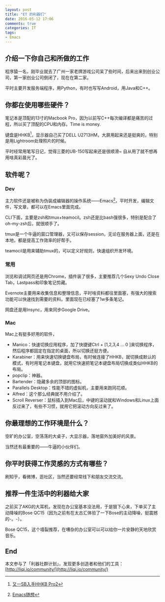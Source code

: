 ```yaml
---
layout: post
title: "ET 的利器们"
date: 2016-05-12 17:06
comments: true
categories: IT
tags:
- Emacs
---
```


## 介绍一下你自己和所做的工作
程序猿一名，刚毕业就去了广州一家老牌游戏公司呆了些时间，后来出来到创业公司，第一家创业公司倒闭了，现在在第二家。

平时主要开发服务端程序，用Python，有时也写写Android，用Java和C++。

<!-- more -->

## 你都在使用哪些硬件？
笔记本是顶配的13寸的Macbook Pro，因为以前写C++每次编译都是痛苦的过程，所以买了顶配的CPU和内存。Time is money.

键盘是HHKB[^1]，显示器自己买了DELL U2713HM，大屏用起来还是挺爽的，特别是用Lightroom处理照片的时候。

平时经常用笔写日记，觉得三菱的UB-150写起来还是很顺滑~ 自从用了就不想再用啥真彩晨光了。

## 软件呢？

### Dev
主力软件还是被称为伪装成编辑器的操作系统——Emacs[^2]，平时开发，编辑文件，写文章，都可以在Emacs里面完成。

CLI下面，主要是zsh和tmux+teamocil。zsh还是比bash强很多，特别是配合了oh-my-zsh后，就很顺手了。

tmux是一个牛逼的窗口管理器，又可以保存session，无论在服务器上面，还是在本地，都是提高工作效率的好帮手。

teamocil是用来辅助tmux的，可以定义好规则，快速组织开发环境。

### 常用

浏览和调试网页还是用Chrome，插件装了很多，主要推荐几个Sexy Undo Close Tab，Lastpass和印象笔记剪藏。

Evernote主要用来收集信息和整理信息，平时啥资料都往里面塞，有强大的搜索功能可以快速找到需要的资料。里面现在已经塞了1w多条笔记。

网盘还是用Insync，用来同步Google Drive。

### Mac

Mac上有挺多好用的软件，

- Manico：快速切换应用程序，加了快捷键Ctrl + [1,2,3,4 ... 0 ]来切换程序，然后程序都固定在指定的桌面，所以切换还挺方便。
- Karabiner：用来快速切换键盘布局，有时候连接了HHKB，就切换成默认的模式，有时用笔记本键盘，就用它快速把笔记本键盘布局切换成类似HHKB的布局。
- popclip：神器。
- Bartender：隐藏多余的顶部的图标。
- Parallels Desktop：性能不错的虚拟机，主要用来跑同花顺。
- Alfred：这个那么经典就不用介绍了。
- Scroll Reverser：鼠标插入到Mac后，中键的滚动就和Windows和Linux上面反过来了，有些不习惯，就用它把滚动方向反过来了。

## 你最理想的工作环境是什么？
空旷的办公室，空荡荡的大桌子，大显示器，落地窗外加美好的风景。

当然还有最重要的——牛逼的小伙伴们。

## 你平时获得工作灵感的方式有哪些？
刷知乎，看微博，逛社区，当然还要经常线下和朋友交流交流。

## 推荐一件生活中的利器给大家
之前买了AKG的大耳机，发现在办公室基本没法用，于是狠下心来，下单买了主动降噪的Bose QC15（因为之前有在太古汇体验了一下Bose的主动降噪，挺震撼的-。-）。

Bose QC15，这个墙裂推荐，在嘈杂的办公室可以可以给你一片安静的天地欣赏音乐。

## End
本文参与了「利器社群计划」，发现更多创造者和他们的工具：[http://liqi.io/community/](http://liqi.io/community/)

[^1]: [又一SB入手HHKB Pro2](http://everet.org/hhkb.html)

[^2]: [Emacs随想](http://everet.org/thinking-of-emacs.html)
